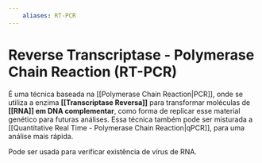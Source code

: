 ```yaml
---
	aliases: RT-PCR
---
```

# Reverse Transcriptase - Polymerase Chain Reaction (RT-PCR)
É uma técnica baseada na [[Polymerase Chain Reaction|PCR]], onde se utiliza a enzima **[[Transcriptase Reversa]]** para transformar moléculas de **[[RNA]] em DNA complementar**, como forma de replicar esse material genético para futuras análises. Essa técnica também pode ser misturada a [[Quantitative Real Time - Polymerase Chain Reaction|qPCR]], para uma análise mais rápida.

Pode ser usada para verificar existência de vírus de RNA.